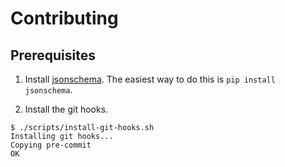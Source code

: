 # Contributing

## Prerequisites

1. Install [jsonschema](https://github.com/Julian/jsonschema).  The
   easiest way to do this is `pip install jsonschema`.

1. Install the git hooks.

  ```shell
  $ ./scripts/install-git-hooks.sh 
  Installing git hooks...
  Copying pre-commit
  OK
  ```

